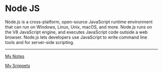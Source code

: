 # Node JS

Node.js is a cross-platform, open-source JavaScript runtime environment that can run on Windows, Linux, Unix, macOS, and more. Node.js runs on the V8 JavaScript engine, and executes JavaScript code outside a web browser. Node.js lets developers use JavaScript to write command line tools and for server-side scripting.

---

[My Notes](Node%20JS%201b2aeacbb299812b8e25e99b82443de6/My%20Notes%201b2aeacbb29981639723f6cb26e3e39f.md)

[My Snippets](Node%20JS%201b2aeacbb299812b8e25e99b82443de6/My%20Snippets%201b2aeacbb299818989ede8e815ef28c3.md)